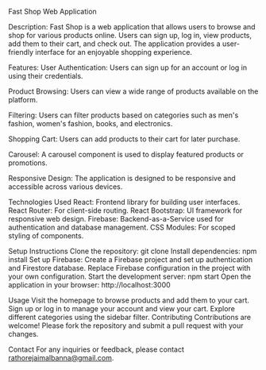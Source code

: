 Fast Shop Web Application

Description:
Fast Shop is a web application that allows users to browse and shop for various products online. Users can sign up, log in, view products, add them to their cart, and check out. The application provides a user-friendly interface for an enjoyable shopping experience.

Features:
User Authentication: Users can sign up for an account or log in using their credentials.


Product Browsing: Users can view a wide range of products available on the platform.


Filtering: Users can filter products based on categories such as men's fashion, women's fashion, books, and electronics.


Shopping Cart: Users can add products to their cart for later purchase.


Carousel: A carousel component is used to display featured products or promotions.


Responsive Design: The application is designed to be responsive and accessible across various devices.


Technologies Used
React: Frontend library for building user interfaces.
React Router: For client-side routing.
React Bootstrap: UI framework for responsive web design.
Firebase: Backend-as-a-Service used for authentication and database management.
CSS Modules: For scoped styling of components.


Setup Instructions
Clone the repository: git clone <repository-url>
Install dependencies: npm install
Set up Firebase:
Create a Firebase project and set up authentication and Firestore database.
Replace Firebase configuration in the project with your own configuration.
Start the development server: npm start
Open the application in your browser: http://localhost:3000


Usage
Visit the homepage to browse products and add them to your cart.
Sign up or log in to manage your account and view your cart.
Explore different categories using the sidebar filter.
Contributing
Contributions are welcome! Please fork the repository and submit a pull request with your changes.


Contact
For any inquiries or feedback, please contact rathorejaimalbanna@gmail.com.
